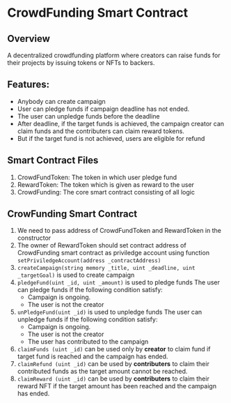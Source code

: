 # CrowdFunding Smart Contract

## Overview
A decentralized crowdfunding platform where creators can raise funds for their projects by issuing tokens or NFTs to backers.

## Features:

- Anybody can create campaign
- User can pledge funds if campaign deadline has not ended.
- The user can unpledge funds before the deadline
- After deadline, if the target funds is achieved, the campaign creator can claim funds and the contributers can claim reward tokens.
- But if the target fund is not achieved, users are eligible for refund

## Smart Contract Files

1. CrowdFundToken: The token in which user pledge fund
2. RewardToken: The token which is given as reward to the user
3. CrowdFunding: The core smart contract consisting of all logic

## CrowFunding Smart Contract

1. We need to pass address of CrowdFundToken and RewardToken in the constructor
2. The owner of RewardToken should set contract address of CrowdFunding smart contract as priviledge account using function `setPriviledgeAccount(address _contractAddress)`
2. `createCampaign(string memory _title, uint _deadline, uint _targetGoal)` is used to create campaign
3. `pledgeFund(uint _id, uint _amount)` is used to pledge funds
   The user can pledge funds if the following condition satisfy:
   - Campaign is ongoing.
   - The user is not the creator
4. `unPledgeFund(uint _id)` is used to unpledge funds
   The user can unpledge funds if the following condition satisfy:
   - Campaign is ongoing.
   - The user is not the creator
   - The user has contributed to the campaign
5. `claimFunds (uint _id)` can be used only by **creator** to claim fund if target fund is reached and the campaign has ended.
6. `claimRefund (uint _id)` can be used by **contributers** to claim their contributed funds as the target amount cannot be reached.
7. `claimReward (uint _id)` can be used by **contributers** to claim their reward NFT if the target amount has been reached and the campaign has ended.

